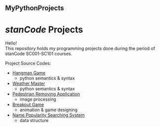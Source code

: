 ## MyPythonProjects

# *stanCode* Projects

Hello!\
This repository holds my programming projects done during the period of stanCode SC001-SC101 courses.

Project Source Codes:

* [Hangman Game](https://www.youtube.com/watch?v=VSQop2frJLw&list=PL6FWNwNPGCE56gP3lxhYPLoUbqE_unUiP&index=5&pp=iAQB)
  * python semantics & syntax
* [Weather Master](https://www.youtube.com/watch?v=wWWje2aj6ZI&list=PL6FWNwNPGCE56gP3lxhYPLoUbqE_unUiP&index=6&pp=iAQB)
  * python semantics & syntax
* [Pedestrian Removing Application](https://www.youtube.com/watch?v=qy8tyEdPoJc&list=PL6FWNwNPGCE56gP3lxhYPLoUbqE_unUiP&index=2&pp=iAQB)
  * image processing
* [Breakout Game](https://www.youtube.com/watch?v=o63KPoIXJS4&list=PL6FWNwNPGCE56gP3lxhYPLoUbqE_unUiP&index=1&pp=iAQB)
  * animation & game designing
* [Name Popularity Searching System](https://www.youtube.com/watch?v=9JIc0CZwsa4&list=PL6FWNwNPGCE56gP3lxhYPLoUbqE_unUiP&index=4&pp=iAQB)
  * data structure

